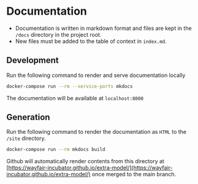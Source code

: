 # Documentation

* Documentation is written in markdown format and files are kept in the `/docs` directory in the project root.
* New files must be added to the table of context in `index.md`.

## Development

Run the following command to render and serve documentation locally
```bash
docker-compose run --rm --service-ports mkdocs
```

The documentation will be available at `localhost:8000`

## Generation

Run the following command to render the documentation as `HTML` to the `/site` directory.

```bash
docker-compose run --rm mkdocs build
```

Github will automatically render contents from this directory at [https://wayfair-incubator.github.io/extra-model/](https://wayfair-incubator.github.io/extra-model/) once merged to the main branch.
